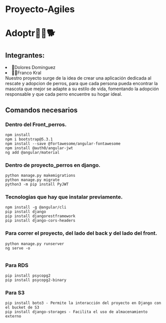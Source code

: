 # Proyecto-Agiles
<h1>Adoptr🐩🐶🐕</h1>
<h2>Integrantes:</h2> 
<li>🙋Dolores Dominguez</li>
<li>🙋‍♂️Franco Kral</li>
Nuestro proyecto surge de la idea de crear una aplicación dedicada al rescate y adopcion de perros, para que cada persona pueda encontrar la mascota que mejor se adapte a su estilo de vida, fomentando la adopción responsable y que cada perro encuentre su hogar ideal.

<h2>Comandos necesarios</h2>

### Dentro del Front_perros.

```
npm install
npm i bootstrap@5.3.1
npm install --save @fortawesome/angular-fontawesome
npm install @auth0/angular-jwt
ng add @angular/material

```

### Dentro de proyecto_perros en django.

```
python manage.py makemigrations
python manage.py migrate
python3 -m pip install PyJWT

```
### Tecnologias que hay que instalar previamente.

```
npm install -g @angular/cli
pip install django
pip install djangorestframework
pip install django-cors-headers

```

### Para correr el proyecto, del lado del back y del lado del front.

```
python manage.py runserver
ng serve -o

```
```
```
### Para RDS
```
pip install psycopg2 
pip install psycopg2-binary
```
### Para S3
```
pip install boto3 - Permite la interacción del proyecto en Django con el bucket de S3
pip install django-storages - Facilita el uso de almacenamiento externo

```
